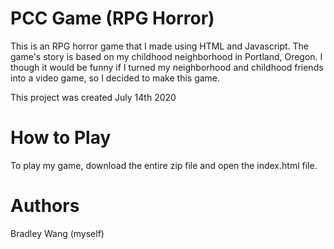 ﻿# PCC Game (RPG Horror)
This is an RPG horror game that I made using HTML and Javascript. The game's story is based on my childhood neighborhood in Portland, Oregon. I though it would be funny if I turned my neighborhood and childhood friends into a video game, so I decided to make this game.

This project was created July 14th 2020

# How to Play
To play my game, download the entire zip file and open the index.html file.

# Authors
Bradley Wang (myself)

